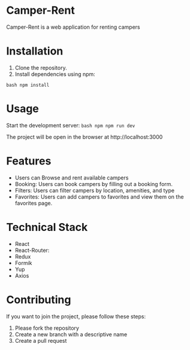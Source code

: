 # Camper-Rent

Camper-Rent is a web application for renting campers

# Installation

1. Clone the repository.
2. Install dependencies using npm:

`bash npm install`

# Usage

Start the development server:
`bash npm npm run dev`

The project will be open in the browser at http://localhost:3000

# Features

- Users can Browse and rent available campers
- Booking: Users can book campers by filling out a booking form.
- Filters: Users can filter campers by location, amenities, and type
- Favorites: Users can add campers to favorites and view them on the favorites page.

# Technical Stack

- React
- React-Router:
- Redux
- Formik
- Yup
- Axios

# Contributing

If you want to join the project, please follow these steps:

1. Please fork the repository
2. Create a new branch with a descriptive name
3. Сreate a pull request

```

```
